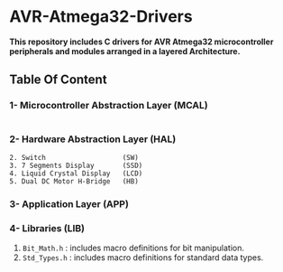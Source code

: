 # AVR-Atmega32-Drivers
**This repository includes C drivers for AVR Atmega32 microcontroller peripherals and modules arranged in a layered Architecture.**

## Table Of Content

### 1- Microcontroller Abstraction Layer (MCAL)
```1. Digital Input Output     (DIO)
```

### 2- Hardware Abstraction Layer (HAL)
```1. Light Emitting Diode     (LED)
2. Switch                   (SW)
3. 7 Segments Display       (SSD)
4. Liquid Crystal Display   (LCD)
5. Dual DC Motor H-Bridge   (HB)
```

### 3- Application Layer  (APP)

### 4- Libraries  (LIB)
1. `Bit_Math.h`   : includes macro definitions for bit manipulation.
2. `Std_Types.h`  : includes macro definitions for standard data types.
